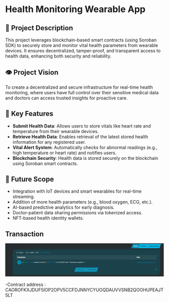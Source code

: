 # Health Monitoring Wearable App

## 📄 Project Description
This project leverages blockchain-based smart contracts (using Soroban SDK) to securely store and monitor vital health parameters from wearable devices. It ensures decentralized, tamper-proof, and transparent access to health data, enhancing both security and reliability.

## 👁️ Project Vision
To create a decentralized and secure infrastructure for real-time health monitoring, where users have full control over their sensitive medical data and doctors can access trusted insights for proactive care.

## 🚀 Key Features
- **Submit Health Data**: Allows users to store vitals like heart rate and temperature from their wearable devices.
- **Retrieve Health Data**: Enables retrieval of the latest stored health information for any registered user.
- **Vital Alert System**: Automatically checks for abnormal readings (e.g., high temperature or heart rate) and notifies users.
- **Blockchain Security**: Health data is stored securely on the blockchain using Soroban smart contracts.

## 🔮 Future Scope
- Integration with IoT devices and smart wearables for real-time streaming.
- Addition of more health parameters (e.g., blood oxygen, ECG, etc.).
- AI-based predictive analytics for early diagnosis.
- Doctor-patient data sharing permissions via tokenized access.
- NFT-based health identity wallets.


## Transaction 

![alt text](image.png)


-Contract address :     CAOROFKXJDUF5IOP2OPV5CCFDJNNYCYUOQDAUVVSNB2QOOHUPEAJT5LT
